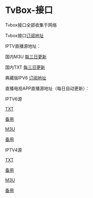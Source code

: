 # TvBox-接口
Tvbox接口全部收集于网络

Tvbox接口[订阅地址](https://ghp.ci/raw.githubusercontent.com/lxd-520/TvBox-/refs/heads/main/zy.txt)




IPTV直播源地址：

国内M3U     [每三日更新](http://175.178.251.183:6689/live.m3u)

国内TXT     [每三日更新](http://175.178.251.183:6689/live.txt)

典藏版IPV6  [订阅地址](https://ghp.ci/raw.githubusercontent.com/suxuang/myIPTV/main/ipv6.m3u)



直播电视APP直播源地址（每日自动更新）：

IPTV6源 

[TXT](https://live.zbds.top/tv/iptv6.txt)  

[备用](https://ghp.ci/raw.githubusercontent.com/vbskycn/iptv/refs/heads/master/tv/iptv6.txt)

[M3U](https://live.zbds.top/tv/iptv6.m3u)  

[备用](https://ghp.ci/raw.githubusercontent.com/vbskycn/iptv/refs/heads/master/tv/iptv6.m3u)

IPTV4源 

[TXT](https://live.zbds.top/tv/iptv4.txt)  

[备用](https://ghp.ci/raw.githubusercontent.com/vbskycn/iptv/refs/heads/master/tv/iptv4.txt)

[M3U](https://live.zbds.top/tv/iptv4.m3u)  

[备用](https://ghp.ci/raw.githubusercontent.com/vbskycn/iptv/refs/heads/master/tv/iptv4.m3u)

       
